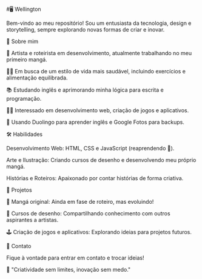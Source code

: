 #🖥️ Wellington

Bem-vindo ao meu repositório! Sou um entusiasta da tecnologia, design e storytelling, sempre explorando novas formas de criar e inovar.

🚀 Sobre mim

🎨 Artista e roteirista em desenvolvimento, atualmente trabalhando no meu primeiro mangá.

🏋️‍♂️ Em busca de um estilo de vida mais saudável, incluindo exercícios e alimentação equilibrada.

📚 Estudando inglês e aprimorando minha lógica para escrita e programação.

👨‍💻 Interessado em desenvolvimento web, criação de jogos e aplicativos.

📱 Usando Duolingo para aprender inglês e Google Fotos para backups.


🛠️ Habilidades

Desenvolvimento Web: HTML, CSS e JavaScript (reaprendendo 🚧).

Arte e Ilustração: Criando cursos de desenho e desenvolvendo meu próprio mangá.

Histórias e Roteiros: Apaixonado por contar histórias de forma criativa.


🎯 Projetos

📖 Mangá original: Ainda em fase de roteiro, mas evoluindo!

🎨 Cursos de desenho: Compartilhando conhecimento com outros aspirantes a artistas.

🕹️ Criação de jogos e aplicativos: Explorando ideias para projetos futuros.


📩 Contato

Fique à vontade para entrar em contato e trocar ideias!

📌 "Criatividade sem limites, inovação sem medo."
